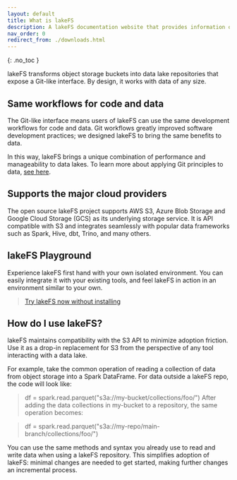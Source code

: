 ```yaml
---
layout: default
title: What is lakeFS
description: A lakeFS documentation website that provides information on how to use lakeFS to deliver resilience and manageability to data lakes.
nav_order: 0
redirect_from: ./downloads.html
---
```


{: .no_toc }

lakeFS transforms object storage buckets into data lake repositories that expose a Git-like interface. By design, it works with data of any size.

## Same workflows for code and data

The Git-like interface means users of lakeFS can use the same development workflows for code and data. Git workflows greatly improved software development practices; we designed lakeFS to bring the same benefits to data.

In this way, lakeFS brings a unique combination of performance and manageability to data lakes. To learn more about applying Git principles to data, [see here](https://lakefs.io/how-to-manage-your-data-the-way-you-manage-your-code/).

## Supports the major cloud providers

The open source lakeFS project supports AWS S3, Azure Blob Storage and Google Cloud Storage (GCS) as its underlying storage service. It is API compatible with S3 and integrates seamlessly with popular data frameworks such as Spark, Hive, dbt, Trino, and many others.

## lakeFS Playground

Experience lakeFS first hand with your own isolated environment. You can easily integrate it with your existing tools, and feel lakeFS in action in an environment similar to your own.

> [Try lakeFS now without installing](https://demo.lakefs.io/)

## How do I use lakeFS?

lakeFS maintains compatibility with the S3 API to minimize adoption friction. Use it as a drop-in replacement for S3 from the perspective of any tool interacting with a data lake.

For example, take the common operation of reading a collection of data from object storage into a Spark DataFrame. For data outside a lakeFS repo, the code will look like:

> df = spark.read.parquet("s3a://my-bucket/collections/foo/")
After adding the data collections in my-bucket to a repository, the same operation becomes:

> df = spark.read.parquet("s3a://my-repo/main-branch/collections/foo/")

You can use the same methods and syntax you already use to read and write data when using a lakeFS repository. This simplifies adoption of lakeFS: minimal changes are needed to get started, making further changes an incremental process.

